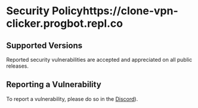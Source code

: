 # Security Policyhttps://clone-vpn-clicker.progbot.repl.co

## Supported Versions

Reported security vulnerabilities are accepted and appreciated on all public releases.

## Reporting a Vulnerability

To report a vulnerability, please do so in the [Discord](https://discord.gg/QK2hTDG9wm)).

